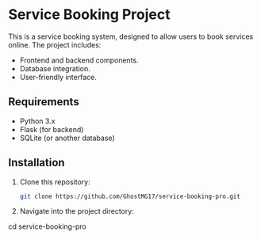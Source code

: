 # Service Booking Project

This is a service booking system, designed to allow users to book services online. The project includes:

- Frontend and backend components.
- Database integration.
- User-friendly interface.

## Requirements

- Python 3.x
- Flask (for backend)
- SQLite (or another database)

## Installation

1. Clone this repository:
   ```bash
   git clone https://github.com/GhostMG17/service-booking-pro.git

2. Navigate into the project directory:

cd service-booking-pro
